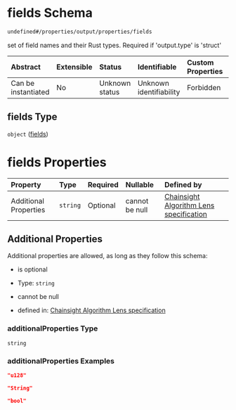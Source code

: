# fields Schema

```txt
undefined#/properties/output/properties/fields
```

set of field names and their Rust types. Required if 'output.type' is 'struct'

| Abstract            | Extensible | Status         | Identifiable            | Custom Properties | Additional Properties | Access Restrictions | Defined In                                                                     |
| :------------------ | :--------- | :------------- | :---------------------- | :---------------- | :-------------------- | :------------------ | :----------------------------------------------------------------------------- |
| Can be instantiated | No         | Unknown status | Unknown identifiability | Forbidden         | Allowed               | none                | [algorithm\_lens.json\*](../../out/algorithm_lens.json "open original schema") |

## fields Type

`object` ([fields](algorithm_lens-properties-output-properties-fields.md))

# fields Properties

| Property              | Type     | Required | Nullable       | Defined by                                                                                                                                                                                  |
| :-------------------- | :------- | :------- | :------------- | :------------------------------------------------------------------------------------------------------------------------------------------------------------------------------------------ |
| Additional Properties | `string` | Optional | cannot be null | [Chainsight Algorithm Lens specification](algorithm_lens-properties-output-properties-fields-additionalproperties.md "undefined#/properties/output/properties/fields/additionalProperties") |

## Additional Properties

Additional properties are allowed, as long as they follow this schema:



*   is optional

*   Type: `string`

*   cannot be null

*   defined in: [Chainsight Algorithm Lens specification](algorithm_lens-properties-output-properties-fields-additionalproperties.md "undefined#/properties/output/properties/fields/additionalProperties")

### additionalProperties Type

`string`

### additionalProperties Examples

```json
"u128"
```

```json
"String"
```

```json
"bool"
```
